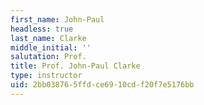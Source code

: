```yaml
---
first_name: John-Paul
headless: true
last_name: Clarke
middle_initial: ''
salutation: Prof.
title: Prof. John-Paul Clarke
type: instructor
uid: 2bb03876-5ffd-ce69-10cd-f20f7e5176bb
---
```

